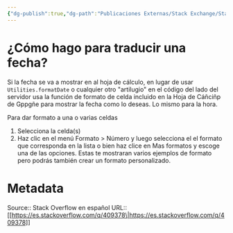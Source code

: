 ```yaml
---
{"dg-publish":true,"dg-path":"Publicaciones Externas/Stack Exchange/Stack Overflow en español/es.stackoverflow.com-409378.md","permalink":"/publicaciones-externas/stack-exchange/stack-overflow-en-espanol/es-stackoverflow-com-409378/","title":"¿Cómo hago para traducir una fecha?","hide":true,"noteIcon":"default","created":"2024-04-03T12:49:10.355-06:00","updated":"2024-04-05T16:43:56.890-06:00"}
---
```


# ¿Cómo hago para traducir una fecha?

Si la fecha se va a mostrar en al hoja de cálculo, en lugar de usar `Utilities.formatDate` o cualquier otro "artilugio" en el código del lado del servidor usa la función de formato de celda incluido en la Hoja de Cáñciñp de Gppgñe para mostrar la fecha como lo deseas. Lo mismo para la hora.

Para dar formato a una o varias celdas

1. Selecciona la celda(s)
2. Haz clic en el menú Formato > Número y luego selecciona el el formato que corresponda en la lista o bien haz clice en Mas formatos y escoge una de las opciones. Estas te mostraran varios ejemplos de formato pero podrás también crear un formato personalizado.



# Metadata
Source:: Stack Overflow en español
URL:: [[https://es.stackoverflow.com/q/409378\|https://es.stackoverflow.com/q/409378]]


